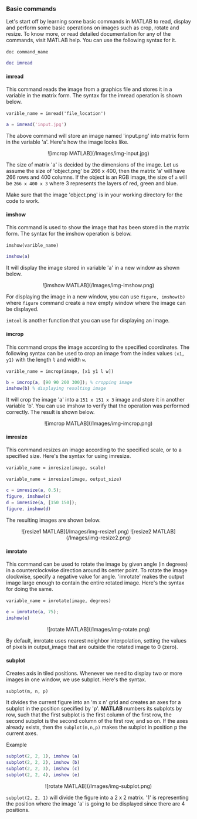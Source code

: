 ### Basic commands

Let's start off by learning some basic commands in MATLAB to read, display and perform some basic operations on images such as crop, rotate and resize. To know more, or read detailed documentation for any of the commands, visit MATLAB help. You can use the following syntax for it.

`doc command_name`

```MATLAB
doc imread
```

#### imread

This command reads the image from a graphics file and stores it in a variable in the matrix form. The syntax for the imread operation is shown below.

`varible_name = imread('file_location')`

```MATLAB
a = imread('input.jpg')
```

The above command will store an image named 'input.png' into matrix form in the variable 'a'. Here's how the image looks like.

<div class="row" style="text-align:center;">
	![imcrop MATLAB](/Images/img-input.jpg)
</div>

The size of matrix 'a' is decided by the dimensions of the image. Let us assume the size of 'object.png' be 266 x 400, then the matrix 'a' will have 266 rows and 400 columns. If the object is an RGB image, the size of `a` will be `266 x 400 x 3` where 3 represents the layers of red, green and blue. 

Make sure that the image 'object.png' is in your working directory for the code to work.

#### imshow

This command is used to show the image that has been stored in the matrix form. The syntax for the imshow operation is below.

`imshow(varible_name)`

```MATLAB
imshow(a)
```

It will display the image stored in variable 'a' in a new window as shown below.

<div class="row" style="text-align:center;">
	![imshow MATLAB](/Images/img-imshow.png)
</div>

For displaying the image in a new window, you can use `figure, imshow(b)` where `figure` command create a new empty window where the image can be displayed.

`imtool` is another function that you can use for displaying an image.

#### imcrop

This command crops the image according to the specified coordinates. The following syntax can be used to crop an image from the index values `(x1, y1)` with the length `l` and width `w`.

`varible_name = imcrop(image, [x1 y1 l w])`

```MATLAB
b = imcrop(a, [90 90 200 300]); % cropping image
imshow(b) % displaying resulting image
```

It will crop the image 'a' into a `151 x 151 x 3` image and store it in another variable 'b'. You can use imshow to verify that the operation was performed correctly. The result is shown below.

<div class="row" style="text-align:center;">
	![imcrop MATLAB](/Images/img-imcrop.png)
</div>

#### imresize

This command resizes an image according to the specified scale, or to a specified size. Here's the syntax for using imresize.

`variable_name = imresize(image, scale)`

`variable_name = imresize(image, output_size)`

```MATLAB
c = imresize(a, 0.5);
figure, imshow(c)
d = imresize(a, [150 150]);
figure, imshow(d)
```
The resulting images are shown below.

<div class="row" style="text-align:center;">
	![resize1 MATLAB](/Images/img-resize1.png)
	![resize2 MATLAB](/Images/img-resize2.png)
</div>

#### imrotate

This command can be used to rotate the image by given angle (in degrees) in a counterclockwise direction around its center point. To rotate the image clockwise, specify a negative value for angle. 'imrotate' makes the output image large enough to contain the entire rotated image. Here's the syntax for doing the same.

`variable_name = imrotate(image, degrees)`

```MATLAB
e = imrotate(a, 75);
imshow(e)
```

<div class="row" style="text-align:center;">
	![rotate MATLAB](/Images/img-rotate.png)
</div>

By default, imrotate uses nearest neighbor interpolation, setting the values of pixels in output_image that are outside the rotated image to 0 (zero).


#### subplot

Creates axis in tiled positions. Whenever we need to display two or more images in one window, we use subplot. Here's the syntax.

`subplot(m, n, p)`

It divides the current figure into an 'm x n' grid and creates an axes for a subplot in the position specified by 'p'. **MATLAB** numbers its subplots by row, such that the first subplot is the first column of the first row, the second subplot is the second column of the first row, and so on. If the axes already exists, then the `subplot(m,n,p)` makes the subplot in position p the current axes.

Example

```MATLAB
subplot(2, 2, 1), imshow (a)
subplot(2, 2, 2), imshow (b)
subplot(2, 2, 3), imshow (c)
subplot(2, 2, 4), imshow (e)
```

<div class="row" style="text-align:center;">
	![rotate MATLAB](/Images/img-subplot.png)
</div>

`subplot(2, 2, 1)` will divide the figure into a 2 x 2 matrix. '1' is representing the position where the image 'a' is going to be displayed since there are 4 positions.
